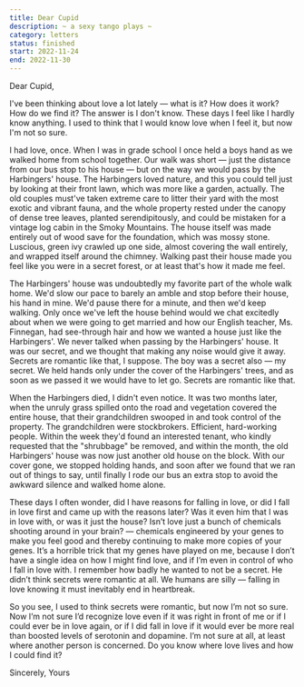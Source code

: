 ```yaml
---
title: Dear Cupid
description: ~ a sexy tango plays ~
category: letters
status: finished
start: 2022-11-24
end: 2022-11-30
---
```


Dear Cupid,


I've been thinking about love a lot lately — what is it? How does it work? How do we find it? The answer is I don't know. These days I feel like I hardly know anything. I used to think that I would know love when I feel it, but now I'm not so sure.

I had love, once. When I was in grade school I once held a boys hand as we walked home from school together. 
Our walk was short — just the distance from our bus stop to his house — but on the way we would pass by the Harbingers' house. 
The Harbingers loved nature, and this you could tell just by looking at their front lawn, which was more like a garden, actually. 
The old couples must've taken extreme care to litter their yard with the most exotic and vibrant fauna, and the whole property rested under the canopy of dense tree leaves, planted serendipitously, and could be mistaken for a vintage log cabin in the Smoky Mountains. 
The house itself was made entirely out of wood save for the foundation, which was mossy stone. 
Luscious, green ivy crawled up one side, almost covering the wall entirely, and wrapped itself around the chimney. 
Walking past their house made you feel like you were in a secret forest, or at least that's how it made me feel.

The Harbingers' house was undoubtedly my favorite part of the whole walk home. 
We'd slow our pace to barely an amble and stop before their house, his hand in mine. 
We'd pause there for a minute, and then we'd keep walking. 
Only once we've left the house behind would we chat excitedly about when we were going to get married and how our English teacher, Ms. Finnegan, had see-through hair and how we wanted a house just like the Harbingers'. 
We never talked when passing by the Harbingers' house. 
It was our secret, and we thought that making any noise would give it away. 
Secrets are romantic like that, I suppose. 
The boy was a secret also — my secret. 
We held hands only under the cover of the Harbingers' trees, and as soon as we passed it we would have to let go. 
Secrets are romantic like that.

When the Harbingers died, I didn't even notice. 
It was two months later, when the unruly grass spilled onto the road and vegetation covered the entire house, that their grandchildren swooped in and took control of the property. 
The grandchildren were stockbrokers. 
Efficient, hard-working people. 
Within the week they'd found an interested tenant, who kindly requested that the "shrubbage" be removed, and within the month, the old Harbingers' house was now just another old house on the block. 
With our cover gone, we stopped holding hands, and soon after we found that we ran out of things to say, until finally I rode our bus an extra stop to avoid the awkward silence and walked home alone.

These days I often wonder, did I have reasons for falling in love, or did I fall in love first and came up with the reasons later? 
Was it even him that I was in love with, or was it just the house? 
Isn’t love just a bunch of chemicals shooting around in your brain? — chemicals engineered by your genes to make you feel good and thereby continuing to make more copies of your genes. 
It’s a horrible trick that my genes have played on me, because I don’t have a single idea on how I might find love, and if I’m even in control of who I fall in love with.
I remember how badly he wanted to not be a secret. 
He didn’t think secrets were romantic at all. 
We humans are silly — falling in love knowing it must inevitably end in heartbreak.

So you see, I used to think secrets were romantic, but now I’m not so sure. 
Now I’m not sure I’d recognize love even if it was right in front of me or if I could ever be in love again, or if I did fall in love if it would ever be more real than boosted levels of serotonin and dopamine. 
I’m not sure at all, at least where another person is concerned. 
Do you know where love lives and how I could find it? 



Sincerely,
Yours


